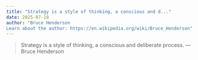 ```yaml
---
title: "Strategy is a style of thinking, a conscious and d..."
date: 2025-07-18
author: "Bruce Henderson
Learn about the author: https://en.wikipedia.org/wiki/Bruce_Henderson"
---
```


> Strategy is a style of thinking, a conscious and deliberate process. — Bruce Henderson
